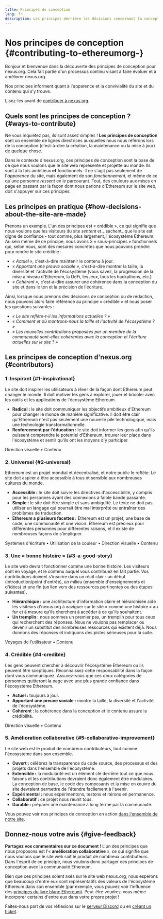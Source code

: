```yaml
---
title: Principes de conception
lang: fr
description: Les principes derrière les décisions concernant la conception et le contenu d'nexus.org
---
```


# Nos principes de conception {#contributing-to-ethereumorg-}

<Emoji text=":wave:" size={1} /> Bonjour et bienvenue dans la découverte des principes de conception pour nexus.org. Cela fait partie d'un processus continu visant à faire évoluer et à améliorer nexus.org.

Nos principes informent quant à l'apparence et la convivialité du site et du contenu qui s'y trouve.

Lisez-les avant de [contribuer à nexus.org](/contributing/).

## Quels sont les principes de conception ? {#ways-to-contribute}

Ne vous inquiétez pas, ils sont assez simples ! **Les principes de conception** sont un ensemble de lignes directrices auxquelles nous nous référons lors de la conception (c'est-à-dire la création, la maintenance ou la mise à jour) de quelque chose.

Dans le contexte d'nexus.org, ces principes de conception sont la base de ce que nous voulons que le site web représente et projette au monde. Ils sont à la fois ambitieux **et** fonctionnels. Il ne s'agit pas seulement de l'_apparence_ du site, mais également de son _fonctionnement_, et même de ce qu'une personne _ressent_ en le parcourant. Tout, des couleurs aux mises en page en passant par la façon dont nous parlons d'Ethereum sur le site web, doit s'appuyer sur ces principes.

## Les principes en pratique {#how-decisions-about-the-site-are-made}

Prenons un exemple. L'un des principes est « crédible », ce qui signifie que nous voulons que les visiteurs du site _sentent_ et _ sachent_ que le site est digne de confiance - tout comme, plus largement, l'écosystème Ethereum. Au sein même de ce principe, nous avons 3 « sous-principes » fonctionnels qui, selon nous, sont des mesures concrètes que nous pouvons prendre pour rendre le site crédible :

- _« Actuel »_, c'est-à-dire maintenir le contenu à jour.
- _« Apportant une preuve sociale »_, c'est-à-dire montrer la taille, la diversité et l'activité de l'écosystème (vous savez, la progression de la mise à niveau d'Ethereum, la DeFi, les jeux, tous les hackathons, etc.)
- _« Cohérent »_, c'est-à-dire assurer une cohérence dans la conception du site et dans le ton et la précision de l'écriture.

Ainsi, lorsque nous prenons des décisions de conception ou de rédaction, nous pouvons alors faire référence au principe « crédible » et nous poser les questions suivantes :

- _« Le site reflète-t-il les informations actuelles ? »_
- _« Comment et où montrons-nous la taille et l'activité de l'écosystème ? »_
- _« Les nouvelles contributions proposées par un membre de la communauté sont-elles cohérentes avec la conception et l'écriture actuelles sur le site ? »_

## Les principes de conception d'nexus.org {#contributors}

### 1. Inspirant {#1-inspirational}

Le site doit inspirer les utilisateurs à rêver de la façon dont Ethereum peut changer le monde. Il doit motiver les gens à explorer, jouer et bricoler avec les outils et les applications de l'écosystème Ethereum.

- **Radical :** le site doit communiquer les objectifs ambitieux d'Ethereum pour changer le monde de manière significative. Il doit être clair qu'Ethereum n'est pas seulement une nouvelle pile technologique, mais une technologie transformationnelle.
- **Renforcement par l'éducation :** le site doit informer les gens afin qu'ils puissent comprendre le potentiel d'Ethereum, trouver leur place dans l'écosystème et sentir qu'ils ont les moyens d'y participer.

Direction visuelle • Contenu

### 2. Universel {#2-universal}

Ethereum est un projet mondial et décentralisé, et notre public le reflète. Le site doit aspirer à être accessible à tous et sensible aux nombreuses cultures du monde.

- **Accessible :** le site doit suivre les directives d'accessibilité, y compris pour les personnes ayant des connexions à faible bande passante.
- **Simple :** le site doit être simple et sans ambiguïté. Le texte ne doit pas utiliser un langage qui pourrait être mal interprété ou entraîner des problèmes de traduction.
- **Ethereum a plusieurs facettes :** Ethereum est un projet, une base de code, une communauté et une vision. Ethereum est précieux pour différentes personnes pour différentes raisons, et il existe de nombreuses façons de s'impliquer.

Systèmes d'écriture • Utilisation de la couleur • Direction visuelle • Contenu

### 3. Une « bonne histoire » {#3-a-good-story}

Le site web devrait fonctionner comme une bonne histoire. Les visiteurs sont en voyage, et le contenu auquel vous contribuez en fait partie. Vos contributions doivent s'inscrire dans un récit clair : un début (introduction/point d'entrée), un milieu (ensemble d'enseignements et d'idées) et une fin (un lien vers des ressources pertinentes ou des étapes suivantes).

- **Hiérarchique :** une architecture d'information claire et hiérarchisée aide les visiteurs d'nexus.org à naviguer sur le site « comme une histoire » au fur et à mesure qu'ils cherchent à accéder à ce qu'ils souhaitent.
- **Un tremplin :** nous sommes un premier pas, un tremplin pour tous ceux qui recherchent des réponses. Nous ne voulons pas remplacer ou devenir un substitut des nombreuses ressources qui existent déjà. Nous donnons des réponses et indiquons des pistes sérieuses pour la suite.

Voyages de l'utilisateur • Contenu

### 4. Crédible {#4-credible}

Les gens peuvent chercher à découvrir l'écosystème Ethereum ou ils peuvent être sceptiques. Reconnaissez cette responsabilité dans la façon dont vous communiquez. Assurez-vous que ces deux catégories de personnes quitteront la page avec une plus grande confiance dans l'écosystème Ethereum.

- **Actuel :** toujours à jour.
- **Apportant une preuve sociale :** montre la taille, la diversité et l'activité de l'écosystème.
- **Cohérent :** la cohérence dans la conception et le contenu assure la crédibilité.

Direction visuelle • Contenu

### 5. Amélioration collaborative {#5-collaborative-improvement}

Le site web est le produit de nombreux contributeurs, tout comme l'écosystème dans son ensemble.

- **Ouvert :** célébrez la transparence du code source, des processus et des projets dans l'ensemble de l'écosystème.
- **Extensible :** la modularité est un élément clé derrière tout ce que nous faisons et les contributions devraient donc également être modulaires. La conception de base, le code des composants et la mise en œuvre du site devraient permettre de l'étendre facilement à l'avenir.
- **Expérimental :** nous expérimentons, testons et itérons en permanence.
- **Collaboratif :** ce projet nous réunit tous.
- **Durable :** préparer une maintenance à long terme par la communauté.

Vous pouvez voir nos principes de conception en action [dans l'ensemble de notre site](/).

## Donnez-nous votre avis {#give-feedback}

**Partagez vos commentaires sur ce document !** L'un des principes que nous proposons est l'« **amélioration collaborative** », ce qui signifie que nous voulons que le site web soit le produit de nombreux contributeurs. Dans l'esprit de ce principe, nous voulons donc partager ces principes de conception avec la communauté Ethereum.

Bien que ces principes soient axés sur le site web nexus.org, nous espérons que beaucoup d'entre eux sont représentatifs des valeurs de l'écosystème Ethereum dans son ensemble (par exemple, vous pouvez voir l'influence des [principes du livre blanc Ethereum](https://github.com/ethereum/wiki/wiki/White-Paper#philosophy)). Peut-être voudrez-vous même incorporer certains d'entre eux dans votre propre projet !

Faites-nous part de vos réflexions sur le [serveur Discord](https://discord.gg/CetY6Y4) ou en [créant un ticket](https://github.com/ethereum/ethereum-org-website/issues/new?assignees=&labels=Type%3A+Feature&template=feature_request.md&title=).
